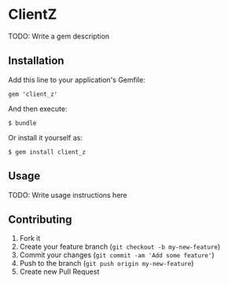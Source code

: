 # ClientZ

TODO: Write a gem description

## Installation

Add this line to your application's Gemfile:

    gem 'client_z'

And then execute:

    $ bundle

Or install it yourself as:

    $ gem install client_z

## Usage

TODO: Write usage instructions here

## Contributing

1. Fork it
2. Create your feature branch (`git checkout -b my-new-feature`)
3. Commit your changes (`git commit -am 'Add some feature'`)
4. Push to the branch (`git push origin my-new-feature`)
5. Create new Pull Request
